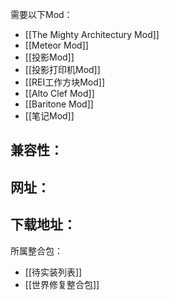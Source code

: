 需要以下Mod：
- [[The Mighty Architectury Mod]]
- [[Meteor Mod]]
- [[投影Mod]]
- [[投影打印机Mod]]
- [[REI工作方块Mod]]
- [[Alto Clef Mod]]
- [[Baritone Mod]]
- [[笔记Mod]]

兼容性：
- 

网址：
- 

下载地址：
- 

所属整合包：
- [[待实装列表]]
- [[世界修复整合包]]